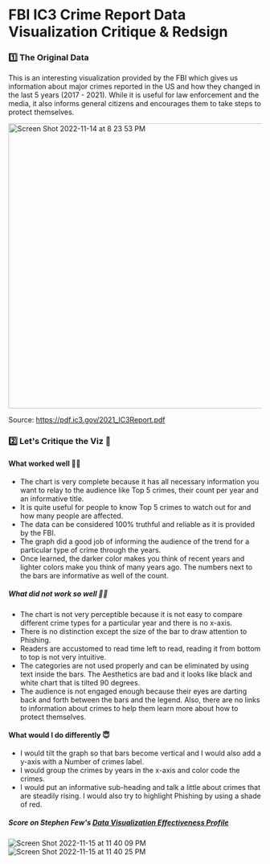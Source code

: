 # FBI IC3 Crime Report Data Visualization Critique & Redsign

### 1️⃣ The Original Data
This is an interesting visualization provided by the FBI which gives us information about major crimes reported in the US and how they changed in the last 5 years (2017 - 2021). While it is useful for law enforcement and the media, it also informs general citizens and encourages them to take steps to protect themselves.

<img width="567" alt="Screen Shot 2022-11-14 at 8 23 53 PM" src="https://user-images.githubusercontent.com/117224363/202082282-8cb5c086-f9d8-438f-9942-e467b080035d.png">

Source: https://pdf.ic3.gov/2021_IC3Report.pdf

### 2️⃣ Let's Critique the Viz 🧐

#### What worked well 👍🏽
- The chart is very complete because it has all necessary information you want to relay to the audience like Top 5 crimes, their count per year and an informative title. 
- It is quite useful for people to know Top 5 crimes to watch out for and how many people are affected. 
- The data can be considered 100% truthful and reliable as it is provided by the FBI. 
- The graph did a good job of informing the audience of the trend for a particular type of crime through the years. 
- Once learned, the darker color makes you think of recent years and lighter colors make you think of many years ago. The numbers next to the bars are informative as well of the count.

##### What did not work so well 👎🏽
- The chart is not very perceptible because it is not easy to compare different crime types for a particular year and there is no x-axis. 
- There is no distinction except the size of the bar to draw attention to Phishing. 
- Readers are accustomed to read time left to read, reading it from bottom to top is not very intuitive. 
- The categories are not used properly and can be eliminated by using text inside the bars. The Aesthetics are bad and it looks like black and white chart that is tilted 90 degrees. 
- The audience is not engaged enough because their eyes are darting back and forth between the bars and the legend. Also, there are no links to information about crimes to help them learn more about how to protect themselves.

#### What would I do differently 😇
- I would tilt the graph so that bars become vertical and I would also add a y-axis with a Number of crimes label. 
- I would group the crimes by years in the x-axis and color code the crimes. 
- I would put an informative sub-heading and talk a little about crimes that are steadily rising. I would also try to highlight Phishing by using a shade of red.

##### Score on Stephen Few's [Data Visualization Effectiveness  Profile](http://www.perceptualedge.com/articles/visual_business_intelligence/data_visualization_effectiveness_profile.pdf)

![Screen Shot 2022-11-15 at 11 40 09 PM](https://user-images.githubusercontent.com/117224363/202085376-a3b156ed-fc4a-4a4e-901f-392b3582552d.png)
![Screen Shot 2022-11-15 at 11 40 25 PM](https://user-images.githubusercontent.com/117224363/202085386-78facf0e-82d8-462a-81ce-386af5f6f8cf.png)


